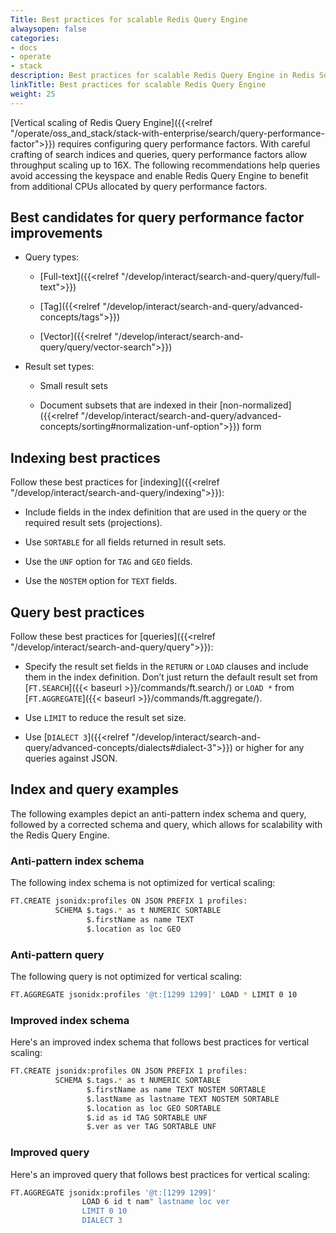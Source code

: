 ```yaml
---
Title: Best practices for scalable Redis Query Engine
alwaysopen: false
categories:
- docs
- operate
- stack
description: Best practices for scalable Redis Query Engine in Redis Software and Redis Cloud.
linkTitle: Best practices for scalable Redis Query Engine
weight: 25
---
```


[Vertical scaling of Redis Query Engine]({{<relref "/operate/oss_and_stack/stack-with-enterprise/search/query-performance-factor">}}) requires configuring query performance factors. With careful crafting of search indices and queries, query performance factors allow throughput scaling up to 16X. The following recommendations help queries avoid accessing the keyspace and enable Redis Query Engine to benefit from additional CPUs allocated by query performance factors.

## Best candidates for query performance factor improvements

- Query types:

    - [Full-text]({{<relref "/develop/interact/search-and-query/query/full-text">}})

    - [Tag]({{<relref "/develop/interact/search-and-query/advanced-concepts/tags">}})

    - [Vector]({{<relref "/develop/interact/search-and-query/query/vector-search">}})

- Result set types: 

    - Small result sets

    - Document subsets that are indexed in their [non-normalized]({{<relref "/develop/interact/search-and-query/advanced-concepts/sorting#normalization-unf-option">}}) form

## Indexing best practices

Follow these best practices for [indexing]({{<relref "/develop/interact/search-and-query/indexing">}}):

- Include fields in the index definition that are used in the query or the required result sets (projections).

- Use `SORTABLE` for all fields returned in result sets.

- Use the `UNF` option for `TAG` and `GEO` fields.

- Use the `NOSTEM` option for `TEXT` fields.

## Query best practices

Follow these best practices for [queries]({{<relref "/develop/interact/search-and-query/query">}}):

- Specify the result set fields in the `RETURN` or `LOAD` clauses and include them in the index definition. Don’t just return the default result set from [`FT.SEARCH`]({{< baseurl >}}/commands/ft.search/)  or `LOAD *` from [`FT.AGGREGATE`]({{< baseurl >}}/commands/ft.aggregate/).

- Use `LIMIT` to reduce the result set size.

- Use [`DIALECT 3`]({{<relref "/develop/interact/search-and-query/advanced-concepts/dialects#dialect-3">}}) or higher for any queries against JSON.

## Index and query examples

The following examples depict an anti-pattern index schema and query, followed by a corrected schema and query, which allows for scalability with the Redis Query Engine.

### Anti-pattern index schema

The following index schema is not optimized for vertical scaling:

```sh
FT.CREATE jsonidx:profiles ON JSON PREFIX 1 profiles: 
          SCHEMA $.tags.* as t NUMERIC SORTABLE 
                 $.firstName as name TEXT 
                 $.location as loc GEO
```

### Anti-pattern query

The following query is not optimized for vertical scaling:

```sh
FT.AGGREGATE jsonidx:profiles '@t:[1299 1299]' LOAD * LIMIT 0 10
```

### Improved index schema

Here's an improved index schema that follows best practices for vertical scaling:

```sh
FT.CREATE jsonidx:profiles ON JSON PREFIX 1 profiles: 
          SCHEMA $.tags.* as t NUMERIC SORTABLE 
                 $.firstName as name TEXT NOSTEM SORTABLE 
                 $.lastName as lastname TEXT NOSTEM SORTABLE 
                 $.location as loc GEO SORTABLE 
                 $.id as id TAG SORTABLE UNF 
                 $.ver as ver TAG SORTABLE UNF
```

### Improved query

Here's an improved query that follows best practices for vertical scaling:

```sh
FT.AGGREGATE jsonidx:profiles '@t:[1299 1299]' 
                LOAD 6 id t nam" lastname loc ver 
                LIMIT 0 10
                DIALECT 3
```
